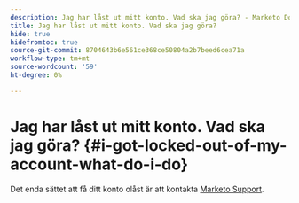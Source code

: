 ```yaml
---
description: Jag har låst ut mitt konto. Vad ska jag göra? - Marketo Docs - produktdokumentation
title: Jag har låst ut mitt konto. Vad ska jag göra?
hide: true
hidefromtoc: true
source-git-commit: 8704643b6e561ce368ce50804a2b7beed6cea71a
workflow-type: tm+mt
source-wordcount: '59'
ht-degree: 0%

---
```


# Jag har låst ut mitt konto. Vad ska jag göra? {#i-got-locked-out-of-my-account-what-do-i-do}

Det enda sättet att få ditt konto olåst är att kontakta [Marketo Support](https://nation.marketo.com/t5/Support/ct-p/Support#).
